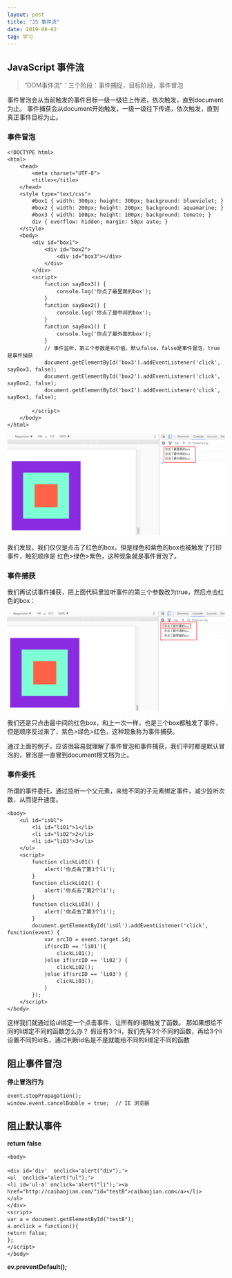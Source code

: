 ```yaml
---
layout: post
title: "JS 事件流"
date: 2019-08-02
tag: 学习
---
```




## JavaScript 事件流

> “DOM事件流”：三个阶段：事件捕捉，目标阶段，事件冒泡

事件冒泡会从当前触发的事件目标一级一级往上传递，依次触发，直到document为止。
事件捕获会从document开始触发，一级一级往下传递，依次触发，直到真正事件目标为止。

### 事件冒泡

```
<!DOCTYPE html>
<html>
    <head>
        <meta charset="UTF-8">
        <title></title>
    </head>
    <style type="text/css">
        #box1 { width: 300px; height: 300px; background: blueviolet; }
        #box2 { width: 200px; height: 200px; background: aquamarine; }
        #box3 { width: 100px; height: 100px; background: tomato; }
        div { overflow: hidden; margin: 50px auto; }
    </style>
    <body>
        <div id="box1">
            <div id="box2">
                <div id="box3"></div>
            </div>
        </div>
        <script>
            function sayBox3() {
                console.log('你点了最里面的box');
            }
            function sayBox2() {
                console.log('你点了最中间的box');
            }
            function sayBox1() {
                console.log('你点了最外面的box');
            }
            // 事件监听，第三个参数是布尔值，默认false，false是事件冒泡，true是事件捕获
            document.getElementById('box3').addEventListener('click', sayBox3, false);
            document.getElementById('box2').addEventListener('click', sayBox2, false);
            document.getElementById('box1').addEventListener('click', sayBox1, false);

        </script>
    </body>
</html>
```

![JS事件冒泡](/images/posts/js事件流/JS事件冒泡.png)

我们发现，我们仅仅是点击了红色的box，但是绿色和紫色的box也被触发了打印事件，触犯顺序是 红色>绿色>紫色，这种现象就是事件冒泡了。



### 事件捕获

我们再试试事件捕获，把上面代码里监听事件的第三个参数改为true，然后点击红色的box：

![JS事件捕获](images/posts/js事件流/JS事件捕获.png)

我们还是只点击最中间的红色box，和上一次一样，也是三个box都触发了事件，但是顺序反过来了，紫色>绿色>红色，这种现象称为事件捕获。

通过上面的例子，应该很容易就理解了事件冒泡和事件捕获，我们平时都是默认冒泡的，冒泡是一直冒到document根文档为止。



### 事件委托

所谓的事件委托，通过监听一个父元素，来给不同的子元素绑定事件，减少监听次数，从而提升速度。



```
<body>
    <ul id="isUl">
        <li id="li01">1</li>
        <li id="li02">2</li>
        <li id="li03">3</li>
    </ul>
    <script>
        function clickLi01() {
            alert('你点击了第1个li');
        }
        function clickLi02() {
            alert('你点击了第2个li');
        }
        function clickLi03() {
            alert('你点击了第3个li');
        }
        document.getElementById('isUl').addEventListener('click', function(event) {
            var srcID = event.target.id;
            if(srcID == 'li01'){
                clickLi01();
            }else if(srcID == 'li02') {
                clickLi02();
            }else if(srcID == 'li03') {
                clickLi03();
            }
        });
    </script>
</body>
```

这样我们就通过给ul绑定一个点击事件，让所有的li都触发了函数。
那如果想给不同的li绑定不同的函数怎么办？
假设有3个li，我们先写3个不同的函数，再给3个li设置不同的id名，通过判断id名是不是就能给不同的li绑定不同的函数



## 阻止事件冒泡

**停止冒泡行为**

```
event.stopPropagation();
window.event.cancelBubble = true;  // IE 浏览器
```



## 阻止默认事件

**return false**

```
<body>
    
<div id='div'  onclick='alert("div");'>
<ul  onclick='alert("ul");'>
<li id='ul-a' onclick='alert("li");'><a href="http://caibaojian.com/"id="testB">caibaojian.com</a></li>
</ul>
</div>
<script>
var a = document.getElementById("testB");
a.onclick = function(){
return false;
};
</script>
</body>
```



**ev.preventDefault();**